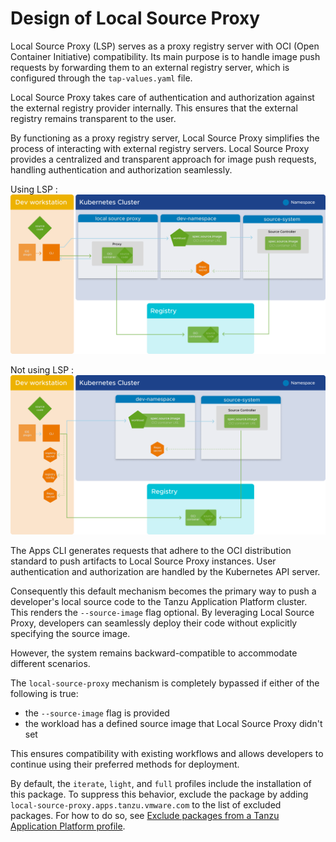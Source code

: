 # Design of Local Source Proxy

Local Source Proxy (LSP) serves as a proxy registry server with OCI (Open Container Initiative)
compatibility. Its main purpose is to handle image push requests by forwarding them to an external
registry server, which is configured through the `tap-values.yaml` file.

Local Source Proxy takes care of authentication and authorization against the external registry
provider internally. This ensures that the external registry remains transparent to the user.

By functioning as a proxy registry server, Local Source Proxy simplifies the process of
interacting with external registry servers. Local Source Proxy provides a centralized and transparent
approach for image push requests, handling authentication and authorization seamlessly.

Using LSP
:
    ![Diagram showing the relationship between an external registry, a developer workstation, and a Kubernetes cluster with LSP.](images/lsp-design.png)

Not using LSP
:
    ![Diagram showing the relationship between an external registry, a developer workstation, and a Kubernetes cluster without LSP.](images/without-lsp-design.png)

The Apps CLI generates requests that adhere to the OCI distribution standard to push
artifacts to Local Source Proxy instances. User authentication and authorization are handled by the
Kubernetes API server.

Consequently this default mechanism becomes the primary way to push a developer's local source code
to the Tanzu Application Platform cluster. This renders the `--source-image` flag optional. By
leveraging Local Source Proxy, developers can seamlessly deploy their code without explicitly
specifying the source image.

However, the system remains backward-compatible to accommodate different scenarios.

The `local-source-proxy` mechanism is completely bypassed if either of the following is true:

- the `--source-image` flag is provided
- the workload has a defined source image that Local Source Proxy didn't set

This ensures compatibility with existing workflows and allows developers to continue using their
preferred methods for deployment.

By default, the `iterate`, `light`, and `full` profiles include the installation of this package.
To suppress this behavior, exclude the package by adding `local-source-proxy.apps.tanzu.vmware.com`
to the list of excluded packages.
For how to do so, see
[Exclude packages from a Tanzu Application Platform profile](../install-online/profile.hbs.md#exclude-packages).